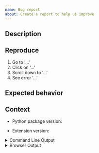 ```yaml
---
name: Bug report
about: Create a report to help us improve
---
```


<!--
Welcome! Before creating a new issue:
* Look at the README *Troubleshooting* section
* Search for relevant issues
* Check that you have updated both the jupyterlab extension and the python package to the same version
-->

## Description

<!--Describe the bug clearly and concisely. Include screenshots if possible-->

## Reproduce

<!--Describe step-by-step instructions to reproduce the behavior-->

1. Go to '...'
2. Click on '...'
3. Scroll down to '...'
4. See error '...'

## Expected behavior

<!--Describe what you expected to happen-->

## Context

<!--Complete the following for context, and add any other relevant context-->

- Python package version:
<!-- Results of `conda list jupyterlab-git` or `pip show jupyterlab-git` -->
- Extension version:
<!-- Results of `jupyter labextension list` -->

<details><summary>Command Line Output</summary>
<pre>
Paste the output from your command line running `jupyter lab` here, use `--debug` if possible.
</pre>
</details>

<details><summary>Browser Output</summary>
<pre>
Paste the output from your browser Javascript console here.
</pre>
</details>
